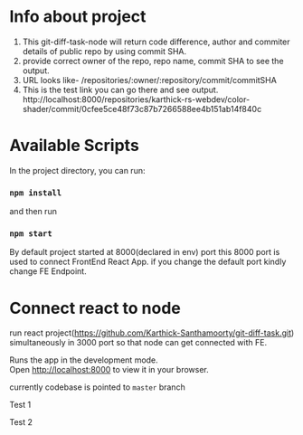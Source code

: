 # Info about project

1. This git-diff-task-node will return code difference, author and commiter details of public repo by using commit SHA.
2. provide correct owner of the repo, repo name, commit SHA to see the output.
3. URL looks like- /repositories/:owner/:repository/commit/commitSHA
4. This is the test link you can go there and see output.
http://localhost:8000/repositories/karthick-rs-webdev/color-shader/commit/0cfee5ce48f73c87b7266588ee4b151ab14f840c 

# Available Scripts

In the project directory, you can run:
### `npm install`
and then run
### `npm start`
By default project started at 8000(declared in env) port this 8000 port is used to connect FrontEnd React App. if you change the default port kindly change FE Endpoint.

# Connect react to node
run react project(https://github.com/Karthick-Santhamoorty/git-diff-task.git) simultaneously in 3000 port so that node can get connected with FE.

Runs the app in the development mode.\
Open [http://localhost:8000](http://localhost:8000) to view it in your browser.

currently codebase is pointed to `master` branch

Test 1

Test 2

